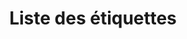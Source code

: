 ---
title: Liste des étiquettes
layout: tags
permalink: /tags/
show_excerpts: true
entries_layout: list
---